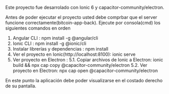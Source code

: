 Este proyecto fue desarrolado con Ionic 6 y capacitor-community/electron.

Antes de poder ejecutar el proyecto usted debe comprbar que el server funcione correctamente(bitcoin-app-back).
Ejecute por consola(cmd) los siguientes comandos en orden

1. Angular CLI : npm install -g @angular/cli
2. Ionic CLI : npm install -g @ionic/cli
3. Instalar librerías y dependencias : npm install
4. Ver el proyecto en Ionic(http://localhost:8100): ionic serve
5. Ver proyecto en Electron : 
  5.1. Copiar archivos de Ionic a Electron: ionic build && npx cap copy @capacitor-community/electron
  5.2. Ver proyecto en Electron: npx cap open @capacitor-community/electron
  
En este punto la aplicación debe poder visualizarse en el costado derecho de su pantalla.
